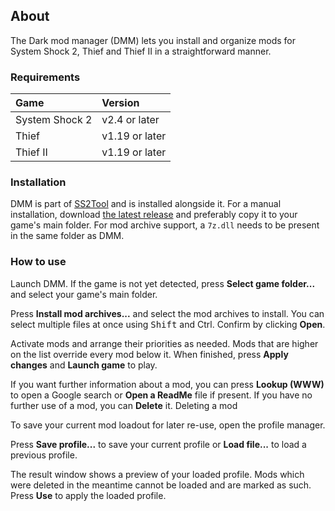 ## About

The Dark mod manager (DMM) lets you install and organize mods for System Shock 2, Thief and Thief II in a straightforward manner.

### Requirements

| Game           | Version       |
|:---------------|:--------------|
| System Shock 2 | v2.4 or later |
| Thief          | v1.19 or later|
| Thief II       |v1.19 or later |

### Installation

DMM is part of [SS2Tool](https://www.systemshock.org/index.php?topic=4141.0) and is installed alongside it.
For a manual installation, download [the latest release](https://github.com/pshjt/dmm/releases/latest/download/dmm.exe) and preferably copy it to your game's main folder.
For mod archive support, a `7z.dll` needs to be present in the same folder as DMM.

### How to use

Launch DMM. If the game is not yet detected, press **Select game folder...** and select your game's main folder.

Press **Install mod archives...** and select the mod archives to install. You can select multiple files at once using <kbd>Shift</kbd> and <kdb>Ctrl</kdb>. Confirm by clicking **Open**.

Activate mods and arrange their priorities as needed. Mods that are higher on the list override every mod below it. When finished, press **Apply changes** and **Launch game** to play.

If you want further information about a mod, you can press **Lookup (WWW)** to open a Google search or **Open a ReadMe** file if present. If you have no further use of a mod, you can **Delete** it. Deleting a mod 

To save your current mod loadout for later re-use, open the profile manager.

Press **Save profile...** to save your current profile or **Load file...** to load a previous profile.

The result window shows a preview of your loaded profile. Mods which were deleted in the meantime cannot be loaded and are marked as such.
Press **Use** to apply the loaded profile.
